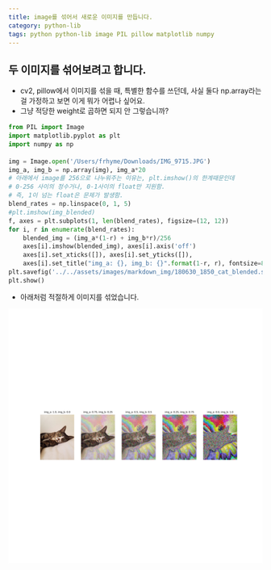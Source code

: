 ```yaml
---
title: image를 섞어서 새로운 이미지를 만듭니다. 
category: python-lib
tags: python python-lib image PIL pillow matplotlib numpy 
---
```


## 두 이미지를 섞어보려고 합니다. 

- cv2, pillow에서 이미지를 섞을 때, 특별한 함수를 쓰던데, 사실 둘다 np.array라는걸 가정하고 보면 이게 뭐가 어렵나 싶어요. 
- 그냥 적당한 weight로 곱하면 되지 안 그렇습니까? 

```python
from PIL import Image
import matplotlib.pyplot as plt
import numpy as np 

img = Image.open('/Users/frhyme/Downloads/IMG_9715.JPG')
img_a, img_b = np.array(img), img_a*20
# 아래에서 image를 256으로 나누워주는 이유는, plt.imshow()의 한계때문인데
# 0-256 사이의 정수거나, 0-1사이의 float만 지원함. 
# 즉, 1이 넘는 float은 문제가 발생함. 
blend_rates = np.linspace(0, 1, 5)
#plt.imshow(img_blended)
f, axes = plt.subplots(1, len(blend_rates), figsize=(12, 12))
for i, r in enumerate(blend_rates):
    blended_img = (img_a*(1-r) + img_b*r)/256
    axes[i].imshow(blended_img), axes[i].axis('off')
    axes[i].set_xticks([]), axes[i].set_yticks([]), 
    axes[i].set_title("img_a: {}, img_b: {}".format(1-r, r), fontsize=8)
plt.savefig('../../assets/images/markdown_img/180630_1850_cat_blended.svg')
plt.show()
```

- 아래처럼 적절하게 이미지를 섞었습니다. 

![](/assets/images/markdown_img/180630_1850_cat_blended.svg)
